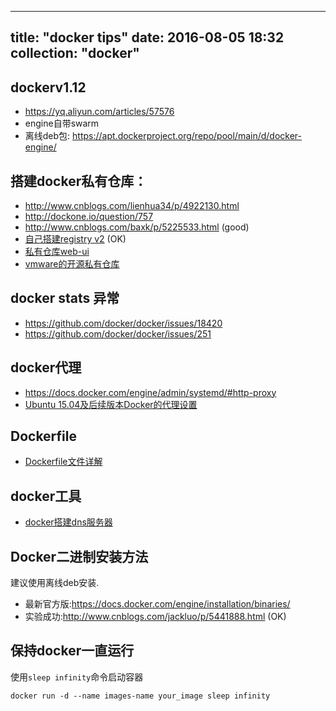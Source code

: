 <!--
@Author: xiewenqian <int>
@Date:   2016-08-05T19:07:56+08:00
@Email:  wixb50@gmail.com
@Last modified by:   int
@Last modified time: 2016-09-10T14:03:59+08:00
-->


---
title: "docker tips"
date: 2016-08-05 18:32
collection: "docker"
---

## dockerv1.12

+ https://yq.aliyun.com/articles/57576
+ engine自带swarm
+ 离线deb包: https://apt.dockerproject.org/repo/pool/main/d/docker-engine/  

## 搭建docker私有仓库：

+ http://www.cnblogs.com/lienhua34/p/4922130.html  
+ http://dockone.io/question/757  
+ http://www.cnblogs.com/baxk/p/5225533.html (good)   
+ [自己搭建registry v2](http://www.zimug.com/317.html) (OK)
+ [私有仓库web-ui](https://github.com/kwk/docker-registry-frontend)
+ [vmware的开源私有仓库](https://github.com/vmware/harbor)

## docker stats 异常

+ https://github.com/docker/docker/issues/18420
+ https://github.com/docker/docker/issues/251

## docker代理

+ https://docs.docker.com/engine/admin/systemd/#http-proxy
+ [Ubuntu 15.04及后续版本Docker的代理设置](http://www.jianshu.com/p/ab38818ecd83)

## Dockerfile

+ [Dockerfile文件详解](https://hujb2000.gitbooks.io/docker-flow-evolution/content/cn/basis/dockerfiledetail.html)

## docker工具

+ [docker搭建dns服务器](http://www.coderli.com/config-dnsmasq-using-docker/)

## Docker二进制安装方法

建议使用离线deb安装.

+ 最新官方版:https://docs.docker.com/engine/installation/binaries/    
+ 实验成功:http://www.cnblogs.com/jackluo/p/5441888.html (OK)

## 保持docker一直运行

使用`sleep infinity`命令启动容器
```
docker run -d --name images-name your_image sleep infinity
```
